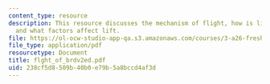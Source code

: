 ```yaml
---
content_type: resource
description: This resource discusses the mechanism of flight, how is lift generated,
  and what factors affect lift.
file: https://ol-ocw-studio-app-qa.s3.amazonaws.com/courses/3-a26-freshman-seminar-the-nature-of-engineering-fall-2005/238cf5d8509b40b0e79b5a8bccd4af3d_flght_of_brdv2ed.pdf
file_type: application/pdf
resourcetype: Document
title: flght_of_brdv2ed.pdf
uid: 238cf5d8-509b-40b0-e79b-5a8bccd4af3d
---
```

